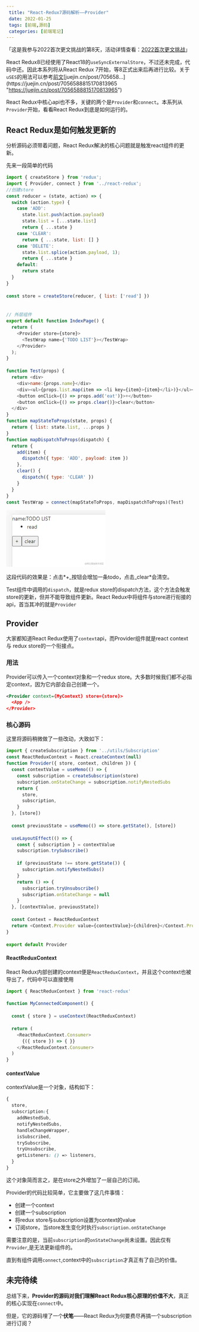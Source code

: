 ```yaml
---
 title: "React-Redux7源码解析——Provider"
 date: 2022-01-25
 tags: [前端,源码]
 categories: [前端笔记]
---
```


「这是我参与2022首次更文挑战的第8天，活动详情查看：[2022首次更文挑战](https://juejin.cn/post/7052884569032392740 "https://juejin.cn/post/7052884569032392740")」

React Redux8已经使用了React18的`useSyncExternalStore`，不过还未完成，代码中还。因此本系列将从React Redux 7开始，等8正式出来后再进行比较。关于`uSES`的用法可以参考[前文](https://juejin.cn/post/7056588815170813965 "https://juejin.cn/post/7056588815170813965")[juejin.cn/post/705658…](https://juejin.cn/post/7056588815170813965 "https://juejin.cn/post/7056588815170813965")

React Redux中核心api也不多，关键的两个是`Provider`和`connect`。本系列从`Provider`开始，看看React Redux到底是如何运行的。

React Redux是如何触发更新的
-------------------

分析源码必须带着问题，React Redux解决的核心问题就是触发react组件的更新。

先来一段简单的代码

```javascript
import { createStore } from 'redux';
import { Provider, connect } from '../react-redux';
//创建store
const reducer = (state, action) => {
  switch (action.type) {
    case 'ADD':
      state.list.push(action.payload)
      state.list = [...state.list]
      return { ...state }
    case 'CLEAR':
      return { ...state, list: [] }
    case 'DELETE':
      state.list.splice(action.payload, 1);
      return { ...state }
    default:
      return state
  }
}

const store = createStore(reducer, { list: ['read'] })


// 外层组件
export default function IndexPage() {
  return (
    <Provider store={store}>
      <TestWrap name={'TODO LIST'}></TestWrap>
    </Provider>
  );
}

function Test(props) {
  return <div>
    <div>name:{props.name}</div>
    <div><ul>{props.list.map(item => <li key={item}>{item}</li>)}</ul></div>
    <button onClick={() => props.add('eat')}>+</button>
    <button onClick={() => props.clear()}>clear</button>
  </div>
}
function mapStateToProps(state, props) {
  return { list: state.list, ...props }
}
function mapDispatchToProps(dispatch) {
  return {
    add(item) {
      dispatch({ type: 'ADD', payload: item })
    },
    clear() {
      dispatch({ type: 'CLEAR' })
    }
  }
}
const TestWrap = connect(mapStateToProps, mapDispatchToProps)(Test)

```

![image.png](../imgs/0d3e7a37ccb24c51bcfdc875f442774b.png)

这段代码的效果是：点击\*+_按钮会增加一条todo，点击_clear\*会清空。

Test组件中调用的`dispatch`，就是redux store的dispatch方法，这个方法会触发store的更新，但并不能导致组件更新。React Redux中将组件与store进行衔接的api，首当其冲的就是`Provider`

Provider
--------

大家都知道React Redux使用了`context`api，而Provider组件就是react context与 redux store的一个衔接点。

### 用法

Provider可以传入一个context对象和一个redux store。大多数时候我们都不必指定context，因为它内部会自己创建一个。

```xml
<Provider context={MyContext} store={store}>
  <App />
</Provider>
```

### 核心源码

这里将源码稍微做了一些改动，大致如下：

```javascript
import { createSubscription } from '../utils/Subscription'
const ReactReduxContext = React.createContext(null)
function Provider({ store, context, children }) {
  const contextValue = useMemo(() => {
    const subscription = createSubscription(store)
    subscription.onStateChange = subscription.notifyNestedSubs
    return {
      store,
      subscription,
    }
  }, [store])

  const previousState = useMemo(() => store.getState(), [store])

  useLayoutEffect(() => {
    const { subscription } = contextValue
    subscription.trySubscribe()

    if (previousState !== store.getState()) {
      subscription.notifyNestedSubs()
    }
    return () => {
      subscription.tryUnsubscribe()
      subscription.onStateChange = null
    }
  }, [contextValue, previousState])

  const Context = ReactReduxContext
  return <Context.Provider value={contextValue}>{children}</Context.Provider>
}

export default Provider
```

#### ReactReduxContext

React Redux内部创建的context便是`ReactReduxContext`，并且这个context也被导出了，代码中可以直接使用

```ts
import { ReactReduxContext } from 'react-redux'

function MyConnectedComponent() {

  const { store } = useContext(ReactReduxContext)

  return (
    <ReactReduxContext.Consumer>
      {({ store }) => { }}
    </ReactReduxContext.Consumer>
  )
}
```

#### contextValue

contextValue是一个对象，结构如下：

```css
{
  store,
  subscription:{
    addNestedSub,
    notifyNestedSubs,
    handleChangeWrapper,
    isSubscribed,
    trySubscribe,
    tryUnsubscribe,
    getListeners: () => listeners,
  }
}
```

这个对象简而言之，是在store之外增加了一层自己的订阅。

Provider的代码比较简单，它主要做了这几件事情：

*   创建一个context
*   创建一个subscription
*   将redux store与subscription设置为context的value
*   订阅store，当store发生变化时执行`subscription.onStateChange`

需要注意的是，当前`subscription`的`onStateChange`尚未设置。因此仅有`Provider`,是无法更新组件的。

直到有组件调用`connect`,context中的`subscription`才真正有了自己的价值。

未完待续
----

总结下来，**Provider的源码对我们理解React Redux核心原理的价值不大**，真正的核心实现在`connect`中。

但是，它的源码埋了一个**伏笔**——React Redux为何要费尽再搞一个subscription进行订阅？